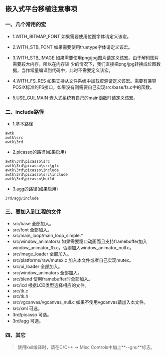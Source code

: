 ## 嵌入式平台移植注意事项

### 一、几个常用的宏

* 1.WITH\_BITMAP\_FONT 如果需要使用位图字体请定义该宏。

* 2.WITH\_STB\_FONT 如果需要使用truetype字体请定义该宏。

* 3.WITH\_STB\_IMAGE 如果需要使用png/jpg图片请定义该宏。由于解码图片需要较大内存，所以在内存较
少的情况下，我们直接把png/jpg转换成位图数据，当作常量编译到代码中，此时不需要定义该宏。 

* 4.WITH\_FS\_RES 如果支持从文件系统中加载资源请定义该宏。需要有兼容POSIX标准的FS接口，如果没有则需要自己实现src/base/fs.c中的函数。

* 5.USE\_GUI\_MAIN 嵌入式系统有自己的main函数时请定义该宏。

### 二、include路径

* 1.基本路径

```
awtk
awtk\src
awtk\3rd
```

* 2.picasso的路径(如果启用)

```
awtk\3rd\picasso\src
awtk\3rd\picasso\src\gfx
awtk\3rd\picasso\include
awtk\3rd\picasso\src\include
awtk\3rd\picasso\build
```

* 3.agg的路径(如果启用)

```
3rd/agg/include
```

### 三、要加入到工程的文件

* src/base 全部加入。
* src/font 全部加入。
* src/main\_loop/main\_loop\_simple.*
* src/window\_animators/ 如果需要窗口动画而且支持framebuffer加入window\_animator\_fb.c，否则加入window\_animator\_null.c。
* src/image_loader 全部加入。
* src/platforms/raw/mutex.c 加入本文件或者自己实现mutex。
* src/ui\_loader 全部加入。
* src/window_animators 全部加入。
* src/blend 使用framebuffer时全部加入。
* src/lcd 根据LCD类型选择相应的文件。
* src/tk.c
* src/tk.h 
* src/vgcanvas/vgcanvas\_null.c 如果不使用vgcanvas请加入本文件。
* src/xml 可选。
* 3rd/picasso 可选。
* 3rd/agg 可选。

### 四、其它

> 使用keil编译时，请在C/C++ -> Misc Controls中加上**--gnu**标志。




